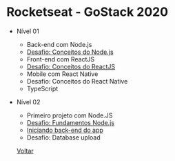 # Rocketseat - GoStack 2020

- Nível 01
  - Back-end com Node.js
  - [Desafio: Conceitos do Node.js](https://github.com/felipebbarbosa/curso-rocketseat_gostack-lvl1-nodejs_desafio)
  - Front-end com ReactJS
  - [Desafio: Conceitos do ReactJS](https://github.com/felipebbarbosa/curso-rocketseat_gostack-lvl1-reactjs_desafio)
  - Mobile com React Native
  - Desafio: Conceitos do React Native
  - TypeScript

- Nível 02
  - Primeiro projeto com Node.JS
  - [Desafio: Fundamentos Node.js](https://github.com/felipebbarbosa/curso-rocketseat_gostack-lvl2-desafio_fundamentos_nodejs)
  - [Iniciando back-end do app](https://github.com/felipebbarbosa/curso-rocketseat_gostack-lvl2_iniciando-back-end-do-app)
  - Desafio: Database upload

  [Voltar](../README.md)
